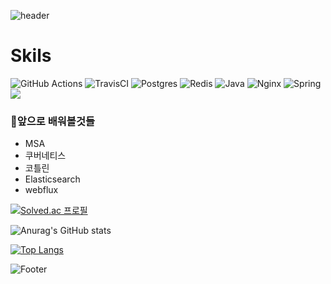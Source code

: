 ![header](https://capsule-render.vercel.app/api?type=waving&color=timeGradient&height=190&section=header&text=To%20Infinity,%20and%20Beyond!&fontSize=40&animation=twinkling)

# Skils
![GitHub Actions](https://img.shields.io/badge/github%20actions-%232671E5.svg?style=for-the-badge&logo=githubactions&logoColor=white)
![TravisCI](https://img.shields.io/badge/travis%20ci-%232B2F33.svg?style=for-the-badge&logo=travis&logoColor=white)
![Postgres](https://img.shields.io/badge/postgres-%23316192.svg?style=for-the-badge&logo=postgresql&logoColor=white)
![Redis](https://img.shields.io/badge/redis-%23DD0031.svg?style=for-the-badge&logo=redis&logoColor=white)
![Java](https://img.shields.io/badge/java-%23ED8B00.svg?style=for-the-badge&logo=java&logoColor=white)
![Nginx](https://img.shields.io/badge/nginx-%23009639.svg?style=for-the-badge&logo=nginx&logoColor=white)
![Spring](https://img.shields.io/badge/spring-%236DB33F.svg?style=for-the-badge&logo=spring&logoColor=white)
<img src="https://img.shields.io/badge/Amazons3-569A31?style=for-the-badge&logo=amazons3&logoColor=black">

### 🙆앞으로 배워볼것들
- MSA 
- 쿠버네티스 
- 코틀린 
- Elasticsearch 
- webflux 


[![Solved.ac
프로필](http://mazassumnida.wtf/api/mini/generate_badge?boj=jhdl0157)](https://solved.ac/jhdl0157)

![Anurag's GitHub stats](https://github-readme-stats.vercel.app/api?username=jhdl0157&show_icons=true&theme=radical)

[![Top Langs](https://github-readme-stats.vercel.app/api/top-langs/?username=jhdl0157&hide=javascript,html,Mustache,Css&layout=compact)](https://github.com/jhdl0157/github-readme-stats)






![Footer](https://capsule-render.vercel.app/api?type=waving&color=timeGradient&height=100&section=footer)
